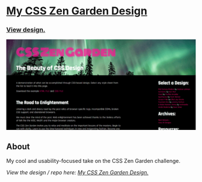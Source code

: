 # <a href="https://advaitju.github.io/My-CSS-Zen-Garden-Design/">My CSS Zen Garden Design</a>
### <a href="https://advaitju.github.io/My-CSS-Zen-Garden-Design/">View design.</a>
<a href="https://advaitju.github.io/My-CSS-Zen-Garden-Design/">![My CSS Zen Garden design screenshot.](img/css-zen-garden-design-screenshot.png)</a>

## About
My cool and usability-focused take on the CSS Zen Garden challenge.

*View the design / repo here: <a href="https://advaitju.github.io/My-CSS-Zen-Garden-Design/" title="My CSS Zen Garden Design">My CSS Zen Garden Design.</a>*
